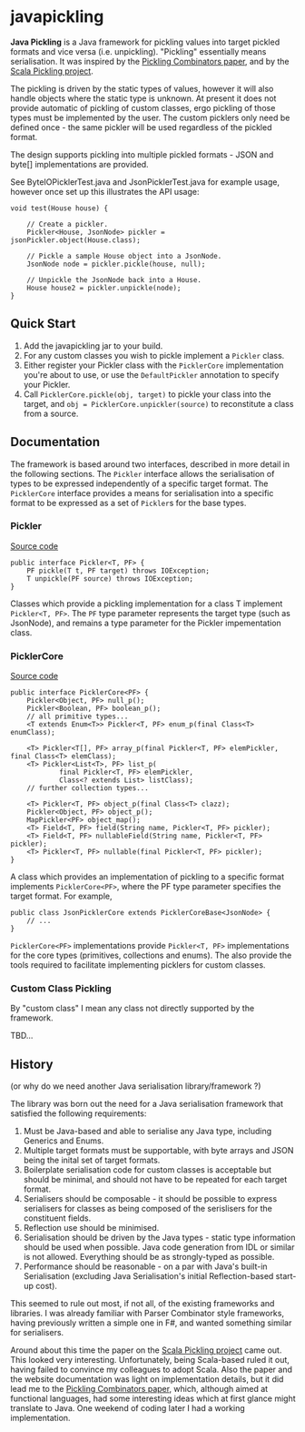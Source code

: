 javapickling
============

**Java Pickling** is a Java framework for pickling values into target pickled formats and vice versa (i.e. unpickling). "Pickling" essentially means serialisation.
It was inspired by the [Pickling Combinators paper](http://research.microsoft.com/en-us/um/people/akenn/fun/picklercombinators.pdf), and by the [Scala Pickling project](https://github.com/scala/pickling).

The pickling is driven by the static types of values, however it will also handle objects where the static type is unknown. At present it does not provide automatic of pickling of custom classes, ergo pickling of those types must be implemented by the user. The custom picklers only need be defined once - the same pickler will be used regardless of the pickled format.

The design supports pickling into multiple pickled formats - JSON and byte[] implementations are provided.

See ByteIOPicklerTest.java and JsonPicklerTest.java for example usage, however once set up this illustrates the API usage:

    void test(House house) {

        // Create a pickler.
        Pickler<House, JsonNode> pickler = jsonPickler.object(House.class);

        // Pickle a sample House object into a JsonNode.
        JsonNode node = pickler.pickle(house, null);

        // Unpickle the JsonNode back into a House.
        House house2 = pickler.unpickle(node);
    }

## Quick Start

1. Add the javapickling jar to your build.
1. For any custom classes you wish to pickle implement a `Pickler` class.
1. Either register your Pickler class with the `PicklerCore` implementation you're about to use, or use the `DefaultPickler` annotation to specify your Pickler.
1. Call `PicklerCore.pickle(obj, target)` to pickle your class into the target, and `obj = PicklerCore.unpickler(source)` to reconstitute a class from a source.

## Documentation

The framework is based around two interfaces, described in more detail in the following sections. The `Pickler` interface allows the serialisation of types to be expressed independently of a specific target format. The `PicklerCore` interface provides a means for serialisation into a specific format to be expressed as a set of `Pickler`s for the base types.

### Pickler

[Source code](https://github.com/jon-hanson/javapickling/blob/master/src/main/java/org/javapickling/core/Pickler.java)

    public interface Pickler<T, PF> {
        PF pickle(T t, PF target) throws IOException;
        T unpickle(PF source) throws IOException;
    }

Classes which provide a pickling implementation for a class T implement `Pickler<T, PF>`. The `PF` type parameter represents the target type (such as JsonNode), and remains a type parameter for the Pickler impementation class.

### PicklerCore

[Source code](https://github.com/jon-hanson/javapickling/blob/master/src/main/java/org/javapickling/core/PicklerCore.java)

    public interface PicklerCore<PF> {
        Pickler<Object, PF> null_p();
        Pickler<Boolean, PF> boolean_p();
        // all primitive types...
        <T extends Enum<T>> Pickler<T, PF> enum_p(final Class<T> enumClass);

        <T> Pickler<T[], PF> array_p(final Pickler<T, PF> elemPickler, final Class<T> elemClass);
        <T> Pickler<List<T>, PF> list_p(
                final Pickler<T, PF> elemPickler,
                Class<? extends List> listClass);
        // further collection types...

        <T> Pickler<T, PF> object_p(final Class<T> clazz);
        Pickler<Object, PF> object_p();
        MapPickler<PF> object_map();
        <T> Field<T, PF> field(String name, Pickler<T, PF> pickler);
        <T> Field<T, PF> nullableField(String name, Pickler<T, PF> pickler);
        <T> Pickler<T, PF> nullable(final Pickler<T, PF> pickler);
    }

A class which provides an implementation of pickling to a specific format implements `PicklerCore<PF>`, where the PF type parameter specifies the target format. For example,

    public class JsonPicklerCore extends PicklerCoreBase<JsonNode> {
        // ...
    }

`PicklerCore<PF>` implementations provide `Pickler<T, PF>` implementations for the core types (primitives, collections and enums). The also provide the tools required to facilitate implementing picklers for custom classes.

### Custom Class Pickling

By "custom class" I mean any class not directly supported by the framework.

TBD...

## History

(or why do we need another Java serialisation library/framework ?)

The library was born out the need for a Java serialisation framework that satisfied the following requirements:

1. Must be Java-based and able to serialise any Java type, including Generics and Enums.
1. Multiple target formats must be supportable, with byte arrays and JSON being the inital set of target formats.
1. Boilerplate serialisation code for custom classes is acceptable but should be minimal, and should not have to be repeated for each target format.
1. Serialisers should be composable - it should be possible to express serialisers for classes as being composed of the serislisers for the constituent fields.
1. Reflection use should be minimised.
1. Serialisation should be driven by the Java types - static type information should be used when possible. Java code generation from IDL or similar is not allowed. Everything should be as strongly-typed as possible.
1. Performance should be reasonable - on a par with Java's built-in Serialisation (excluding Java Serialisation's initial Reflection-based start-up cost).

This seemed to rule out most, if not all, of the existing frameworks and libraries. I was already familiar with Parser Combinator style frameworks, having previously written a simple one in F#, and wanted something similar for serialisers.

Around about this time the paper on the [Scala Pickling project](https://github.com/scala/pickling) came out. This looked very interesting. Unfortunately, being Scala-based ruled it out, having failed to convince my colleagues to adopt Scala. Also the paper and the website documentation was light on implementation details, but it did lead me to the [Pickling Combinators paper](http://research.microsoft.com/en-us/um/people/akenn/fun/picklercombinators.pdf), which, although aimed at functional languages, had some interesting ideas which at first glance might translate to Java. One weekend of coding later I had a working implementation.
